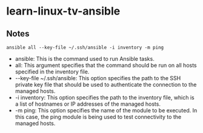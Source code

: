 # learn-linux-tv-ansible

## Notes

`ansible all --key-file ~/.ssh/ansible -i inventory -m ping`

* ansible: This is the command used to run Ansible tasks.
* all: This argument specifies that the command should be run on all hosts specified in the inventory file.
* --key-file ~/.ssh/ansible: This option specifies the path to the SSH private key file that should be used to authenticate the connection to the managed hosts.
* -i inventory: This option specifies the path to the inventory file, which is a list of hostnames or IP addresses of the managed hosts.
* -m ping: This option specifies the name of the module to be executed. In this case, the ping module is being used to test connectivity to the managed hosts.